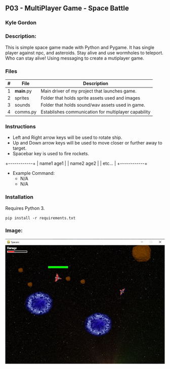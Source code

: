 ## P03 - MultiPlayer Game - Space Battle
### Kyle Gordon
### Description:

This is simple space game made with Python and Pygame. It has single player against npc, and asteroids. Stay alive and use wormholes to teleport.
Who can stay alive! Using messaging to create
a mutiplayer game.

### Files

|   #   | File            | Description                                        |
| :---: | --------------- | -------------------------------------------------- |
|   1   | __main__.py         | Main driver of my project that launches game.      |
|   2   | sprites  | Folder that holds sprite assets used and images         |
|   3   | sounds  | Folder that holds sound/wav assets used in game.         
|   4   | comms.py  | Establishes communication for multiplayer capability         |


### Instructions

- Left and Right arrow keys will be used to rotate ship.
- Up and Down arrow keys will be used to move closer or further away to target.
- Spacebar key is used to fire rockets.

+------------+
| name1 age1 |
| name2 age2 |
| etc...     |
+------------+

- Example Command:
    - N/A
    - N/A


### Installation

Requires Python 3.

```
pip install -r requirements.txt

```

### Image:
![Screenshot](https://github.com/kylekgordon/5443-2D-Gordon/blob/main/Assignments/P03/Spacers.JPG)
